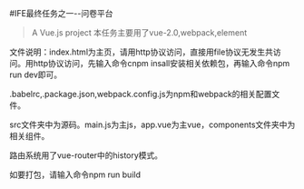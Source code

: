 #IFE最终任务之一--问卷平台 

> A Vue.js project
本任务主要用了vue-2.0,webpack,element

文件说明：index.html为主页，请用http协议访问，直接用file协议无发生共访问。用http协议访问，先输入命令cnpm insall安装相关依赖包，再输入命令npm run dev即可。

.babelrc,.package.json,webpack.config.js为npm和webpack的相关配置文件。

src文件夹中为源码。main.js为主js，app.vue为主vue，components文件夹中为相关组件。

路由系统用了vue-router中的history模式。

如要打包，请输入命令npm run build



